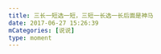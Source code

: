 ```yaml
---
title: 三长一短选一短，三短一长选一长后面是神马
date: 2017-06-27 15:26:39
mCategories: [说说]
type: moment
---
```


<div id="pics-20170627152639"></div>

<script src="/lib/moment/pics.js"></script>
<script>
var data = [
    {"link": "2017-06-27_000000.jpeg", "type": "shuoshuo"}
];
picsRender(data, "pics-20170627152639");
</script>
